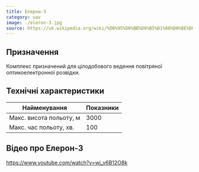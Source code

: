```yaml
---
title: Елерон-3
category: uav
image: ./eleron-3.jpg
source: https://uk.wikipedia.org/wiki/%D0%95%D0%BB%D0%B5%D1%80%D0%BE%D0%BD-3
---
```


## Призначення
Комплекс призначений для цілодобового ведення повітряної оптикоелектронної розвідки.

## Технічні характеристики

| Найменування            | Показники |
| ----------------------- | --------- |
| Макс. висота польоту, м | 3000      |
| Макс. час польоту, хв.  | 100       |

## Відео про Елерон-3

https://www.youtube.com/watch?v=wj_v6B12O8k
